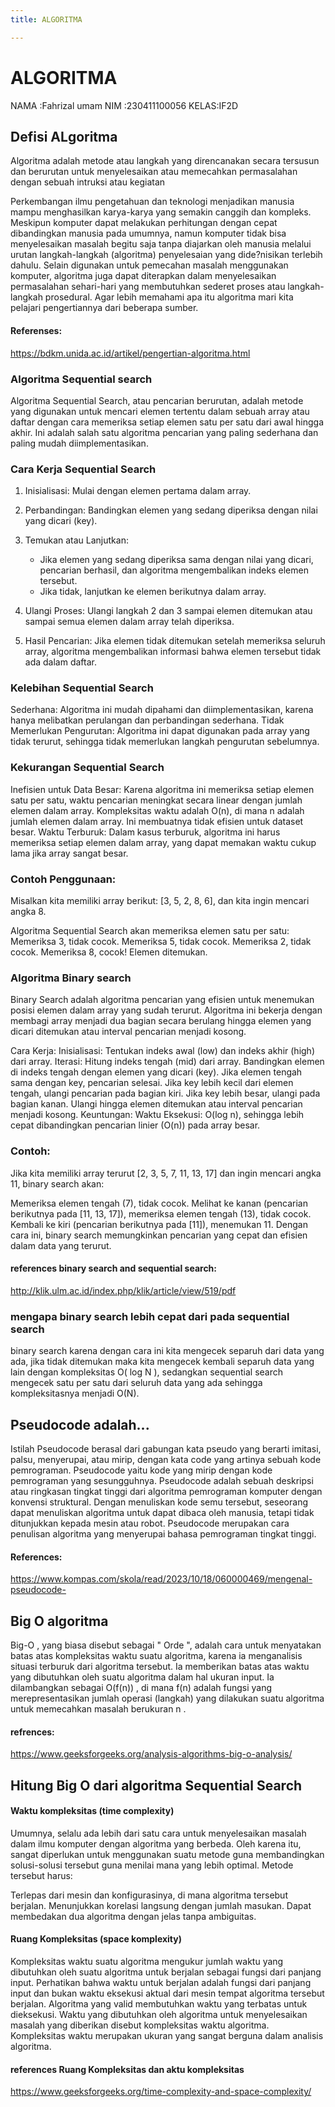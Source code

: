 ```yaml
---
title: ALGORITMA

---
```


# ALGORITMA 
NAMA :Fahrizal umam
NIM  :230411100056
KELAS:IF2D

## Defisi ALgoritma
Algoritma adalah metode atau langkah yang direncanakan secara tersusun dan berurutan untuk menyelesaikan atau memecahkan permasalahan dengan sebuah intruksi atau kegiatan

Perkembangan ilmu pengetahuan dan teknologi menjadikan manusia mampu menghasilkan karya-karya yang semakin canggih dan kompleks. Meskipun komputer dapat melakukan perhitungan dengan cepat dibandingkan manusia pada umumnya, namun komputer tidak bisa menyelesaikan masalah begitu saja tanpa diajarkan oleh manusia melalui urutan langkah-langkah (algoritma) penyelesaian yang dide?nisikan terlebih dahulu. Selain digunakan untuk pemecahan masalah menggunakan komputer, algoritma juga dapat diterapkan dalam menyelesaikan permasalahan sehari-hari yang membutuhkan sederet proses atau langkah-langkah prosedural. Agar lebih memahami apa itu algoritma mari kita pelajari pengertiannya dari beberapa sumber.

#### Referenses:
https://bdkm.unida.ac.id/artikel/pengertian-algoritma.html
### Algoritma Sequential search
Algoritma Sequential Search, atau pencarian berurutan, adalah metode yang digunakan untuk mencari elemen tertentu dalam sebuah array atau daftar dengan cara memeriksa setiap elemen satu per satu dari awal hingga akhir. Ini adalah salah satu algoritma pencarian yang paling sederhana dan paling mudah diimplementasikan.

### Cara Kerja Sequential Search
1. Inisialisasi: Mulai dengan elemen pertama dalam array.
2. Perbandingan: Bandingkan elemen yang sedang diperiksa dengan nilai yang dicari (key).
3. Temukan atau Lanjutkan:
    * Jika elemen yang sedang diperiksa sama dengan nilai yang dicari, pencarian berhasil, dan algoritma mengembalikan indeks elemen tersebut.
    * Jika tidak, lanjutkan ke elemen berikutnya dalam array.

4. Ulangi Proses: Ulangi langkah 2 dan 3 sampai elemen ditemukan atau sampai semua elemen dalam array telah diperiksa.
5. Hasil Pencarian: Jika elemen tidak ditemukan setelah memeriksa seluruh array, algoritma mengembalikan informasi bahwa elemen tersebut tidak ada dalam daftar.

### Kelebihan Sequential Search
Sederhana: Algoritma ini mudah dipahami dan diimplementasikan, karena hanya melibatkan perulangan dan perbandingan sederhana.
Tidak Memerlukan Pengurutan: Algoritma ini dapat digunakan pada array yang tidak terurut, sehingga tidak memerlukan langkah pengurutan sebelumnya.

### Kekurangan Sequential Search
Inefisien untuk Data Besar: Karena algoritma ini memeriksa setiap elemen satu per satu, waktu pencarian meningkat secara linear dengan jumlah elemen dalam array. Kompleksitas waktu adalah O(n), di mana n adalah jumlah elemen dalam array. Ini membuatnya tidak efisien untuk dataset besar.
Waktu Terburuk: Dalam kasus terburuk, algoritma ini harus memeriksa setiap elemen dalam array, yang dapat memakan waktu cukup lama jika array sangat besar.

### Contoh Penggunaan:
Misalkan kita memiliki array berikut: [3, 5, 2, 8, 6], dan kita ingin mencari angka 8.

Algoritma Sequential Search akan memeriksa elemen satu per satu:
Memeriksa 3, tidak cocok.
Memeriksa 5, tidak cocok.
Memeriksa 2, tidak cocok.
Memeriksa 8, cocok! Elemen ditemukan.
### Algoritma Binary search
Binary Search adalah algoritma pencarian yang efisien untuk menemukan posisi elemen dalam array yang sudah terurut. Algoritma ini bekerja dengan membagi array menjadi dua bagian secara berulang hingga elemen yang dicari ditemukan atau interval pencarian menjadi kosong.

Cara Kerja:
Inisialisasi: Tentukan indeks awal (low) dan indeks akhir (high) dari array.
Iterasi:
Hitung indeks tengah (mid) dari array.
Bandingkan elemen di indeks tengah dengan elemen yang dicari (key).
Jika elemen tengah sama dengan key, pencarian selesai.
Jika key lebih kecil dari elemen tengah, ulangi pencarian pada bagian kiri.
Jika key lebih besar, ulangi pada bagian kanan.
Ulangi hingga elemen ditemukan atau interval pencarian menjadi kosong.
Keuntungan:
Waktu Eksekusi: O(log n), sehingga lebih cepat dibandingkan pencarian linier (O(n)) pada array besar.

### Contoh:
Jika kita memiliki array terurut [2, 3, 5, 7, 11, 13, 17] dan ingin mencari angka 11, binary search akan:

Memeriksa elemen tengah (7), tidak cocok.
Melihat ke kanan (pencarian berikutnya pada [11, 13, 17]), memeriksa elemen tengah (13), tidak cocok.
Kembali ke kiri (pencarian berikutnya pada [11]), menemukan 11.
Dengan cara ini, binary search memungkinkan pencarian yang cepat dan efisien dalam data yang terurut.

#### references binary search and sequential search:
http://klik.ulm.ac.id/index.php/klik/article/view/519/pdf

### mengapa binary search lebih cepat dari pada sequential search
binary search karena dengan cara ini kita mengecek separuh dari data yang ada, jika tidak ditemukan maka kita mengecek kembali separuh data yang lain dengan kompleksitas O( log N ), sedangkan sequential search mengecek satu per satu dari seluruh data yang ada sehingga kompleksitasnya menjadi O(N).


## Pseudocode adalah...
Istilah Pseudocode berasal dari gabungan kata pseudo yang berarti imitasi, palsu, menyerupai, atau mirip, dengan kata code yang artinya sebuah kode pemrograman. Pseudocode yaitu kode yang mirip dengan kode pemrograman yang sesungguhnya. Pseudocode adalah sebuah deskripsi atau ringkasan tingkat tinggi dari algoritma pemrograman komputer dengan konvensi struktural. Dengan menuliskan kode semu tersebut, seseorang dapat menuliskan algoritma untuk dapat dibaca oleh manusia, tetapi tidak ditunjukkan kepada mesin atau robot. Pseudocode merupakan cara penulisan algoritma yang menyerupai bahasa pemrograman tingkat tinggi.

#### References:
https://www.kompas.com/skola/read/2023/10/18/060000469/mengenal-pseudocode-
## Big O algoritma
Big-O , yang biasa disebut sebagai " Orde ", adalah cara untuk menyatakan batas atas kompleksitas waktu suatu algoritma, karena ia menganalisis situasi terburuk dari algoritma tersebut. Ia memberikan batas atas waktu yang dibutuhkan oleh suatu algoritma dalam hal ukuran input. Ia dilambangkan sebagai O(f(n)) , di mana f(n) adalah fungsi yang merepresentasikan jumlah operasi (langkah) yang dilakukan suatu algoritma untuk memecahkan masalah berukuran n .

#### refrences:
https://www.geeksforgeeks.org/analysis-algorithms-big-o-analysis/

##  Hitung Big O dari algoritma Sequential Search
#### Waktu kompleksitas (time complexity)
Umumnya, selalu ada lebih dari satu cara untuk menyelesaikan masalah dalam ilmu komputer dengan algoritma yang berbeda. Oleh karena itu, sangat diperlukan untuk menggunakan suatu metode guna membandingkan solusi-solusi tersebut guna menilai mana yang lebih optimal. Metode tersebut harus:

Terlepas dari mesin dan konfigurasinya, di mana algoritma tersebut berjalan.
Menunjukkan korelasi langsung dengan jumlah masukan.
Dapat membedakan dua algoritma dengan jelas tanpa ambiguitas.

#### Ruang Kompleksitas (space komplexity)
Kompleksitas waktu suatu algoritma mengukur jumlah waktu yang dibutuhkan oleh suatu algoritma untuk berjalan sebagai fungsi dari panjang input. Perhatikan bahwa waktu untuk berjalan adalah fungsi dari panjang input dan bukan waktu eksekusi aktual dari mesin tempat algoritma tersebut berjalan.
Algoritma yang valid membutuhkan waktu yang terbatas untuk dieksekusi. Waktu yang dibutuhkan oleh algoritma untuk menyelesaikan masalah yang diberikan disebut kompleksitas waktu  algoritma. Kompleksitas waktu merupakan ukuran yang sangat berguna dalam analisis algoritma.

#### references Ruang Kompleksitas dan aktu kompleksitas

https://www.geeksforgeeks.org/time-complexity-and-space-complexity/

